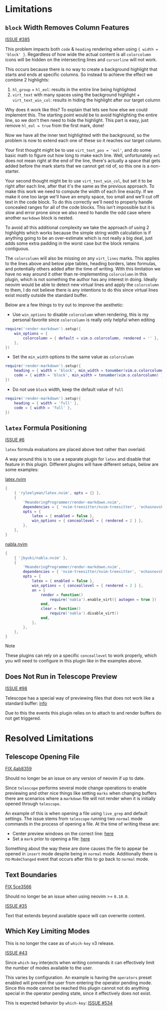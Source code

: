 # Limitations

## `block` Width Removes Column Features

[ISSUE #385](https://github.com/MeanderingProgrammer/render-markdown.nvim/issues/385)

This problem impacts both `code` & `heading` rendering when using
`{ width = 'block' }`. Regardless of how wide the actual content is all `colorcolumn`
icons will be hidden on the intersecting lines and `cursorline` will not work.

This occurs because there is no way to create a background highlight that starts
and ends at specific columns. So instead to achieve the effect we combine 2 highlights:

1. `hl_group` + `hl_eol`: results in the entire line being highlighted
2. `virt_text` with many spaces using the background highlight + `virt_text_win_col`:
   results in hiding the highlight after our target column

Why does it work like this? To explain that lets see how else we could implement
this. The starting point would be to avoid highlighting the entire line, so we don't
then need to hide the highlight. This part is easy, just remove `hl_eol = true` from
the first mark, done!

Now we have all the inner text highlighted with the background, so the problem is
now to extend each one of these so it reaches our target column.

Your first thought might be to use `virt_text_pos = 'eol'`, and do some basic math
to figure out how long to make each line. Well, unfortunately `eol` does not mean
right at the end of the line, there's actually a space that gets added before the
mark starts that we cannot get rid of, so this one is a non-starter.

Your second thought might be to use `virt_text_win_col`, but set it to be right after
each line, after that it's the same as the previous approach. To make this work we
need to compute the width of each line exactly. If we make it one too large we'll
have an empty space, too small and we'll cut off text in the code block. To do this
correctly we'll need to properly handle concealed ranges for all of the code blocks.
This isn't impossible but it is slow and error prone since we also need to handle
the odd case where another `markdown` block is nested.

To avoid all this additional complexity we take the approach of using 2 highlights
which works because the simple string width calculation is if anything going to be
an over-estimate which is not really a big deal, just adds some extra padding in
the worst case but the block remains contiguous.

The `colorcolumn` will also be missing on any `virt_lines` marks. This applies to
the lines above and below pipe tables, heading borders, latex formulas, and potentially
others added after the time of writing. With this limitation we have no way around
it other than re-implementing `colorcolumn` in this plugin, which is not something
the author has any interest in doing. Ideally neovim would be able to detect new
virtual lines and apply the `colorcolumn` to them, I do not believe there is any
intentions to do this since virtual lines exist mostly outside the standard buffer.

Below are a few things to try out to improve the aesthetic:

- Use `win_options` to disable `colorcolumn` when rendering, this is my personal
  favorite since `colorcolumn` is really only helpful when editing

```lua
require('render-markdown').setup({
    win_options = {
        colorcolumn = { default = vim.o.colorcolumn, rendered = '' },
    },
})
```

- Set the `min_width` options to the same value as `colorcolumn`

```lua
require('render-markdown').setup({
    heading = { width = 'block', min_width = tonumber(vim.o.colorcolumn) },
    code = { width = 'block', min_width = tonumber(vim.o.colorcolumn) },
})
```

- Do not use `block` width, keep the default value of `full`

```lua
require('render-markdown').setup({
    heading = { width = 'full' },
    code = { width = 'full' },
})
```

## `latex` Formula Positioning

[ISSUE #6](https://github.com/MeanderingProgrammer/render-markdown.nvim/issues/6)

`latex` formula evaluations are placed above text rather than overlaid.

A way around this is to use a separate plugin for `latex` and disable that feature
in this plugin. Different plugins will have different setups, below are some examples:

[latex.nvim](https://github.com/ryleelyman/latex.nvim)

```lua
{
    { 'ryleelyman/latex.nvim', opts = {} },
    {
        'MeanderingProgrammer/render-markdown.nvim',
        dependencies = { 'nvim-treesitter/nvim-treesitter', 'echasnovski/mini.nvim' },
        opts = {
            latex = { enabled = false },
            win_options = { conceallevel = { rendered = 2 } },
        },
    },
}
```

[nabla.nvim](https://github.com/jbyuki/nabla.nvim)

```lua
{
    { 'jbyuki/nabla.nvim' },
    {
        'MeanderingProgrammer/render-markdown.nvim',
        dependencies = { 'nvim-treesitter/nvim-treesitter', 'echasnovski/mini.nvim' },
        opts = {
            latex = { enabled = false },
            win_options = { conceallevel = { rendered = 2 } },
            on = {
                render = function()
                    require('nabla').enable_virt({ autogen = true })
                end,
                clear = function()
                    require('nabla').disable_virt()
                end,
            },
        },
    },
}
```

> [!NOTE]
>
> These plugins can rely on a specific `conceallevel` to work properly, which
> you will need to configure in this plugin like in the examples above.

## Does Not Run in Telescope Preview

[ISSUE #98](https://github.com/MeanderingProgrammer/render-markdown.nvim/issues/98)

Telescope has a special way of previewing files that does not work like a
standard buffer: [info](https://github.com/nvim-telescope/telescope.nvim?tab=readme-ov-file#previewers)

Due to this the events this plugin relies on to attach to and render buffers
do not get triggered.

# Resolved Limitations

## Telescope Opening File

[FIX 4ab8359](https://github.com/MeanderingProgrammer/render-markdown.nvim/commit/4ab835985de62b46b6785ae160f5f709b77a0f92)

Should no longer be an issue on any version of neovim if up to date.

Since `telescope` performs several mode change operations to enable previewing and
other nice things like setting `marks` when changing buffers there are scenarios
where a `markdown` file will not render when it is initially opened through `telescope`.

An example of this is when opening a file using `live_grep` and default settings.
The issue stems from `telescope` running two `normal` mode commands in the process
of opening a file. At the time of writing these are:

- Center preview windows on the correct line: [here](https://github.com/nvim-telescope/telescope.nvim/blob/master/lua/telescope/previewers/buffer_previewer.lua#L549)
- Set a `mark` prior to opening a file: [here](https://github.com/nvim-telescope/telescope.nvim/blob/master/lua/telescope/actions/set.lua#L177)

Something about the way these are done causes the file to appear be opened in `insert`
mode despite being in `normal` mode. Additionally there is no `ModeChanged` event
that occurs after this to go back to `normal` mode.

## Text Boundaries

[FIX 5ce3566](https://github.com/MeanderingProgrammer/render-markdown.nvim/commit/5ce35662725b1024c6dddc8d0bc03befc5abc878)

Should no longer be an issue when using neovim >= `0.10.0`.

[ISSUE #35](https://github.com/MeanderingProgrammer/render-markdown.nvim/issues/35)

Text that extends beyond available space will can overwrite content.

## Which Key Limiting Modes

This is no longer the case as of `which-key` v3 release.

[ISSUE #43](https://github.com/MeanderingProgrammer/render-markdown.nvim/issues/43)

Since `which-key` interjects when writing commands it can effectively limit the
number of modes available to the user.

This varies by configuration. An example is having the `operators` preset enabled
will prevent the user from entering the operator pending mode. Since this mode cannot
be reached this plugin cannot not do anything special in the operator pending state,
since it effectively does not exist.

This is expected behavior by `which-key`: [ISSUE #534](https://github.com/folke/which-key.nvim/issues/534)
